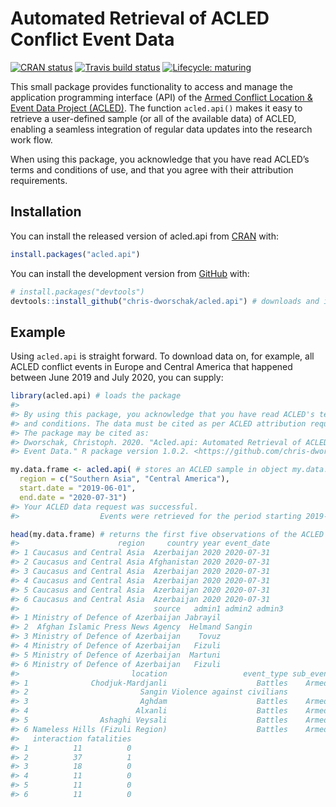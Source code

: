 
<!-- README.md is generated from README.Rmd. Please edit that file -->

# Automated Retrieval of ACLED Conflict Event Data

<!-- badges: start -->

[![CRAN
status](https://www.r-pkg.org/badges/version/acled.api)](https://CRAN.R-project.org/package=acled.api)
[![Travis build
status](https://travis-ci.com/chris-dworschak/acled.api.svg?branch=master)](https://travis-ci.com/chris-dworschak/acled.api)
[![Lifecycle:
maturing](https://img.shields.io/badge/lifecycle-maturing-blue.svg)](https://www.tidyverse.org/lifecycle/#maturing)
<!-- badges: end -->

This small package provides functionality to access and manage the
application programming interface (API) of the [Armed Conflict Location
& Event Data Project (ACLED)](https://acleddata.com/). The function
`acled.api()` makes it easy to retrieve a user-defined sample (or all of
the available data) of ACLED, enabling a seamless integration of regular
data updates into the research work flow.

When using this package, you acknowledge that you have read ACLED’s
terms and conditions of use, and that you agree with their attribution
requirements.

## Installation

You can install the released version of acled.api from
[CRAN](https://CRAN.R-project.org) with:

``` r
install.packages("acled.api")
```

You can install the development version from
[GitHub](https://github.com/) with:

``` r
# install.packages("devtools")
devtools::install_github("chris-dworschak/acled.api") # downloads and installs the package
```

## Example

Using `acled.api` is straight forward. To download data on, for example,
all ACLED conflict events in Europe and Central America that happened
between June 2019 and July 2020, you can supply:

``` r
library(acled.api) # loads the package
#> 
#> By using this package, you acknowledge that you have read ACLED's terms
#> and conditions. The data must be cited as per ACLED attribution requirements.
#> The package may be cited as:
#> Dworschak, Christoph. 2020. "Acled.api: Automated Retrieval of ACLED Conflict
#> Event Data." R package version 1.0.2. <https://github.com/chris-dworschak/acled.api/>

my.data.frame <- acled.api( # stores an ACLED sample in object my.data.frame
  region = c("Southern Asia", "Central America"), 
  start.date = "2019-06-01", 
  end.date = "2020-07-31")
#> Your ACLED data request was successful.
#>                  Events were retrieved for the period starting 2019-06-01 until 2020-07-31.

head(my.data.frame) # returns the first five observations of the ACLED sample
#>                      region     country year event_date
#> 1 Caucasus and Central Asia  Azerbaijan 2020 2020-07-31
#> 2 Caucasus and Central Asia Afghanistan 2020 2020-07-31
#> 3 Caucasus and Central Asia  Azerbaijan 2020 2020-07-31
#> 4 Caucasus and Central Asia  Azerbaijan 2020 2020-07-31
#> 5 Caucasus and Central Asia  Azerbaijan 2020 2020-07-31
#> 6 Caucasus and Central Asia  Azerbaijan 2020 2020-07-31
#>                              source   admin1 admin2 admin3
#> 1 Ministry of Defence of Azerbaijan Jabrayil              
#> 2  Afghan Islamic Press News Agency  Helmand Sangin       
#> 3 Ministry of Defence of Azerbaijan    Tovuz              
#> 4 Ministry of Defence of Azerbaijan   Fizuli              
#> 5 Ministry of Defence of Azerbaijan  Martuni              
#> 6 Ministry of Defence of Azerbaijan   Fizuli              
#>                         location                 event_type sub_event_type
#> 1              Chodjuk-Mardjanli                    Battles    Armed clash
#> 2                         Sangin Violence against civilians         Attack
#> 3                         Aghdam                    Battles    Armed clash
#> 4                        Alxanli                    Battles    Armed clash
#> 5                Ashaghi Veysali                    Battles    Armed clash
#> 6 Nameless Hills (Fizuli Region)                    Battles    Armed clash
#>   interaction fatalities
#> 1          11          0
#> 2          37          1
#> 3          18          0
#> 4          11          0
#> 5          11          0
#> 6          11          0
```
